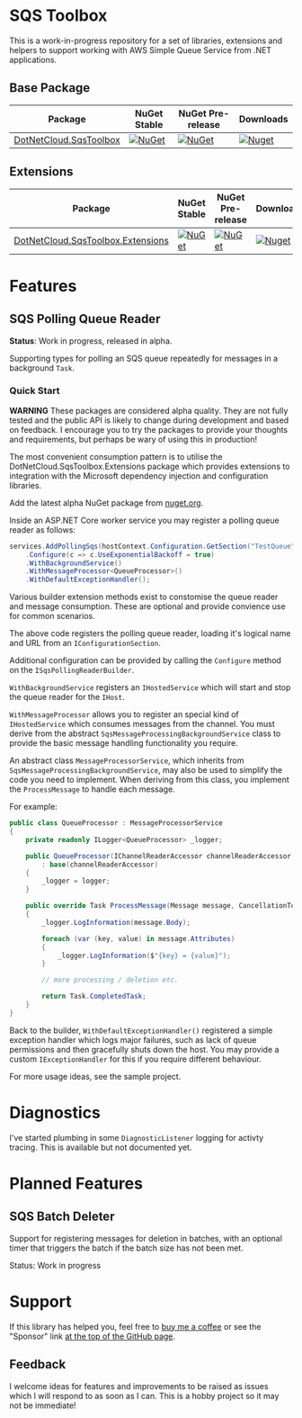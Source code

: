 # SQS Toolbox

This is a work-in-progress repository for a set of libraries, extensions and helpers to support working with AWS Simple Queue Service from .NET applications.

## Base Package

| Package | NuGet Stable | NuGet Pre-release | Downloads | 
| ------- | ------------ | ----------------- | --------- | 
| [DotNetCloud.SqsToolbox](https://www.nuget.org/packages/DotNetCloud.SqsToolbox) | [![NuGet](https://img.shields.io/nuget/v/DotNetCloud.SqsToolbox.svg)](https://www.nuget.org/packages/DotNetCloud.SqsToolbox) | [![NuGet](https://img.shields.io/nuget/vpre/DotNetCloud.SqsToolbox.svg)](https://www.nuget.org/packages/DotNetCloud.SqsToolbox) | [![Nuget](https://img.shields.io/nuget/dt/DotNetCloud.SqsToolbox.svg)](https://www.nuget.org/packages/DotNetCloud.SqsToolbox) | 

## Extensions

| Package | NuGet Stable | NuGet Pre-release | Downloads | 
| ------- | ------------ | ----------------- | --------- | 
| [DotNetCloud.SqsToolbox.Extensions](https://www.nuget.org/packages/DotNetCloud.SqsToolbox.Extensions) | [![NuGet](https://img.shields.io/nuget/v/DotNetCloud.SqsToolbox.Extensions.svg)](https://www.nuget.org/packages/DotNetCloud.SqsToolbox.Extensions) | [![NuGet](https://img.shields.io/nuget/vpre/DotNetCloud.SqsToolbox.Extensions.svg)](https://www.nuget.org/packages/DotNetCloud.SqsToolbox.Extensions) | [![Nuget](https://img.shields.io/nuget/dt/DotNetCloud.SqsToolbox.Extensions.svg)](https://www.nuget.org/packages/DotNetCloud.SqsToolbox.Extensions) | 

# Features

## SQS Polling Queue Reader

**Status**: Work in progress, released in alpha.

Supporting types for polling an SQS queue repeatedly for messages in a background `Task`.

### Quick Start

**WARNING**
These packages are considered alpha quality. They are not fully tested and the public API is likely to change during development and based on feedback. I encourage you to try the packages to provide your thoughts and requirements, but perhaps be wary of using this in production!

The most convenient consumption pattern is to utilise the DotNetCloud.SqsToolbox.Extensions package which provides extensions to integration with the Microsoft dependency injection and configuration libraries.

Add the latest alpha NuGet package from [nuget.org](https://www.nuget.org/packages/DotNetCloud.SqsToolbox.Extensions).

Inside an ASP.NET Core worker service you may register a polling queue reader as follows:

```csharp
services.AddPollingSqs(hostContext.Configuration.GetSection("TestQueue"))
    .Configure(c => c.UseExponentialBackoff = true)
    .WithBackgroundService()
    .WithMessageProcessor<QueueProcessor>()
    .WithDefaultExceptionHandler();
```

Various builder extension methods exist to constomise the queue reader and message consumption. These are optional and provide convience use for common scenarios.

The above code registers the polling queue reader, loading it's logical name and URL from an `IConfigurationSection`.

Additional configuration can be provided by calling the `Configure` method on the `ISqsPollingReaderBuilder`.

`WithBackgroundService` registers an `IHostedService` which will start and stop the queue reader for the `IHost`.

`WithMessageProcessor` allows you to register an special kind of `IHostedService` which consumes messages from the channel. You must derive from the abstract `SqsMessageProcessingBackgroundService` class to provide the basic message handling functionality you require. 

An abstract class `MessageProcessorService`, which inherits from `SqsMessageProcessingBackgroundService`, may also be used to simplify the code you need to implement. When deriving from this class, you implement the `ProcessMessage` to handle each message.

For example:

```csharp
public class QueueProcessor : MessageProcessorService
{
    private readonly ILogger<QueueProcessor> _logger;

    public QueueProcessor(IChannelReaderAccessor channelReaderAccessor, ILogger<QueueProcessor> logger) 
        : base(channelReaderAccessor)
    {
        _logger = logger;
    }

    public override Task ProcessMessage(Message message, CancellationToken cancellationToken = default)
    {
        _logger.LogInformation(message.Body);

        foreach (var (key, value) in message.Attributes)
        {
            _logger.LogInformation($"{key} = {value}");
        }

        // more processing / deletion etc.

        return Task.CompletedTask;
    }
}
```

Back to the builder, `WithDefaultExceptionHandler()` registered a simple exception handler which logs major failures, such as lack of queue permissions and then gracefully shuts down the host. You may provide a custom `IExceptionHandler` for this if you require different behaviour.

For more usage ideas, see the sample project.

# Diagnostics

I've started plumbing in some `DiagnosticListener` logging for activty tracing. This is available but not documented yet.

# Planned Features

## SQS Batch Deleter

Support for registering messages for deletion in batches, with an optional timer that triggers the batch if the batch size has not been met.

Status: Work in progress

# Support

If this library has helped you, feel free to [buy me a coffee](https://www.buymeacoffee.com/stevejgordon) or see the "Sponsor" link [at the top of the GitHub page](https://github.com/stevejgordon/CorrelationId).

## Feedback

I welcome ideas for features and improvements to be raised as issues which I will respond to as soon as I can. This is a hobby project so it may not be immediate!
